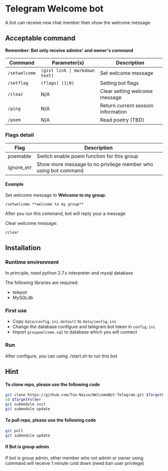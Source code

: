 # Telegram Welcome bot

A bot can receive new chat member then show the welcome message


## Acceptable command

**Remember: Bot only receive admins' and owner's command**

Command | Parameter(s) | Description
----|--|---
`/setwelcome` | `(gist link \| markdown text)` | Set welcome message
`/setflag ` | `(flags) (1\|0)` | Setting bot flags
`/clear` | N/A | Clear setting welcome message
`/ping` | N/A | Return current session information
`/poem` | N/A | Read poetry (TBD)

### Flags detail

Flag | Description
---|---
poemable | Switch enable poem function for this group
ignore_err | Show more message to no privilege member who using bot command


#### Example

Set welcome message to **Welcome to my group**:
```
/setwelcome **welcome to my group**
```

After you run this command, bot will reply your a message

Clear welcome message:
```
/clear
```

## Installation

### Runtime environment

In principle, need python 2.7.x interpreter and mysql database

The following libraries are required:
* telepot
* MySQLdb

### First use

* Copy `data/config.ini.default` to `data/config.ini`
* Change the database configure and telegram bot token in `config.ini`
* Import `groupwelcome.sql` to database which you will connect

### Run

After configure, you can using ./start.sh to run this bot

## Hint

#### To clone repo, please use the following code

```bash
git clone https://github.com/Too-Naive/WelcomeBot-Telegram.git $TargetFolder
cd $TargetFolder
git submodule init
git submodule update
```

#### To pull repo, please use the following code

```bash
git pull
git submodule update
```

#### If Bot is group admin
If bot is group admin, other member who not admin or owner using command will receive
1 minute cold down (need ban user privilege)

